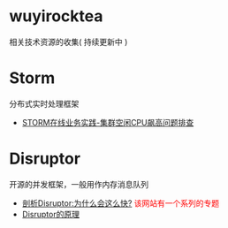 # wuyirocktea
相关技术资源的收集( 持续更新中 )


# Storm
分布式实时处理框架
- [STORM在线业务实践-集群空闲CPU飙高问题排查](http://daiwa.ninja/index.php/2015/07/18/storm-cpu-overload/)

# Disruptor
开源的并发框架，一般用作内存消息队列
- [剖析Disruptor:为什么会这么快?](http://ifeve.com/locks-are-bad/) <font color='red'>该网站有一个系列的专题</font>
- [Disruptor的原理](http://www.360doc.com/content/15/0131/11/11962419_445188581.shtml)
